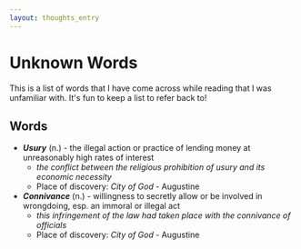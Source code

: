 ```yaml
---
layout: thoughts_entry
---
```


# Unknown Words

This is a list of words that I have come across while reading that I was unfamiliar with. It's fun to keep a list to refer back to!

## Words
- ***Usury*** (n.) - the illegal action or practice of lending money at unreasonably high rates of interest
  - *the conflict between the religious prohibition of usury and its economic necessity*
  - Place of discovery: *City of God* - Augustine
- ***Connivance*** (n.) - willingness to secretly allow or be involved in wrongdoing, esp. an immoral or illegal act
  - *this infringement of the law had taken place with the connivance of officials*
  - Place of discovery: *City of God* - Augustine
